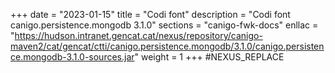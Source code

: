 +++
date        = "2023-01-15"
title       = "Codi font"
description = "Codi font canigo.persistence.mongodb 3.1.0"
sections    = "canigo-fwk-docs"
enllac		= "https://hudson.intranet.gencat.cat/nexus/repository/canigo-maven2/cat/gencat/ctti/canigo.persistence.mongodb/3.1.0/canigo.persistence.mongodb-3.1.0-sources.jar"
weight		= 1
+++
#NEXUS_REPLACE
